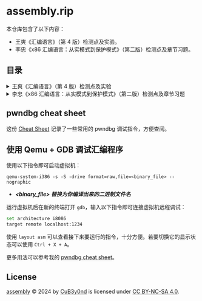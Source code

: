 # assembly.rip

本仓库包含了以下内容：

- 王爽《汇编语言》（第 4 版）检测点及实验。
- 李忠《x86 汇编语言：从实模式到保护模式》（第二版）检测点及章节习题。

## 目录

<details>
  <summary>王爽《汇编语言》（第 4 版）检测点及实验</summary>

- [第 1 章](/%E3%80%8A%E6%B1%87%E7%BC%96%E8%AF%AD%E8%A8%80%E3%80%8B%EF%BC%88%E7%AC%AC%204%20%E7%89%88%EF%BC%89/ch01/README.md)
  - [检测点 1.1](/%E3%80%8A%E6%B1%87%E7%BC%96%E8%AF%AD%E8%A8%80%E3%80%8B%EF%BC%88%E7%AC%AC%204%20%E7%89%88%EF%BC%89/ch01/README.md#检测点-11)
- [第 2 章](/%E3%80%8A%E6%B1%87%E7%BC%96%E8%AF%AD%E8%A8%80%E3%80%8B%EF%BC%88%E7%AC%AC%204%20%E7%89%88%EF%BC%89/ch02/README.md)
  - [检测点 2.1](/%E3%80%8A%E6%B1%87%E7%BC%96%E8%AF%AD%E8%A8%80%E3%80%8B%EF%BC%88%E7%AC%AC%204%20%E7%89%88%EF%BC%89/ch02/README.md#检测点-21)
  - [检测点 2.2](/%E3%80%8A%E6%B1%87%E7%BC%96%E8%AF%AD%E8%A8%80%E3%80%8B%EF%BC%88%E7%AC%AC%204%20%E7%89%88%EF%BC%89/ch02/README.md#检测点-22)
  - [检测点 2.3](/%E3%80%8A%E6%B1%87%E7%BC%96%E8%AF%AD%E8%A8%80%E3%80%8B%EF%BC%88%E7%AC%AC%204%20%E7%89%88%EF%BC%89/ch02/README.md#检测点-23)
  - [实验 1：查看 CPU 和内存，用机器指令和汇编指令编程](/%E3%80%8A%E6%B1%87%E7%BC%96%E8%AF%AD%E8%A8%80%E3%80%8B%EF%BC%88%E7%AC%AC%204%20%E7%89%88%EF%BC%89/ch02/README.md#实验-1查看-cpu-和内存用机器指令和汇编指令编程)
- [第 3 章](/%E3%80%8A%E6%B1%87%E7%BC%96%E8%AF%AD%E8%A8%80%E3%80%8B%EF%BC%88%E7%AC%AC%204%20%E7%89%88%EF%BC%89/ch03/README.md)
  - [检测点 3.1](/%E3%80%8A%E6%B1%87%E7%BC%96%E8%AF%AD%E8%A8%80%E3%80%8B%EF%BC%88%E7%AC%AC%204%20%E7%89%88%EF%BC%89/ch03/README.md#检测点-31)
  - [检测点 3.2](/%E3%80%8A%E6%B1%87%E7%BC%96%E8%AF%AD%E8%A8%80%E3%80%8B%EF%BC%88%E7%AC%AC%204%20%E7%89%88%EF%BC%89/ch03/README.md#检测点-32)
  - [实验 2：用机器指令和汇编指令编程](/%E3%80%8A%E6%B1%87%E7%BC%96%E8%AF%AD%E8%A8%80%E3%80%8B%EF%BC%88%E7%AC%AC%204%20%E7%89%88%EF%BC%89/ch03/README.md#实验-2用机器指令和汇编指令编程)
- [第 4 章](/%E3%80%8A%E6%B1%87%E7%BC%96%E8%AF%AD%E8%A8%80%E3%80%8B%EF%BC%88%E7%AC%AC%204%20%E7%89%88%EF%BC%89/ch04/README.md)
  - [实验 3：编程、编译、连接、跟踪](/%E3%80%8A%E6%B1%87%E7%BC%96%E8%AF%AD%E8%A8%80%E3%80%8B%EF%BC%88%E7%AC%AC%204%20%E7%89%88%EF%BC%89/ch04/README.md#实验-3编程编译连接跟踪)
- [第 5 章](/%E3%80%8A%E6%B1%87%E7%BC%96%E8%AF%AD%E8%A8%80%E3%80%8B%EF%BC%88%E7%AC%AC%204%20%E7%89%88%EF%BC%89/ch05/README.md)
  - [实验 4：\[bx\] 和 loop 的使用](/%E3%80%8A%E6%B1%87%E7%BC%96%E8%AF%AD%E8%A8%80%E3%80%8B%EF%BC%88%E7%AC%AC%204%20%E7%89%88%EF%BC%89/ch05/README.md#实验-4bx-和-loop-的使用)
- [第 6 章](/%E3%80%8A%E6%B1%87%E7%BC%96%E8%AF%AD%E8%A8%80%E3%80%8B%EF%BC%88%E7%AC%AC%204%20%E7%89%88%EF%BC%89/ch06/README.md)
  - [检测点 6.1](/%E3%80%8A%E6%B1%87%E7%BC%96%E8%AF%AD%E8%A8%80%E3%80%8B%EF%BC%88%E7%AC%AC%204%20%E7%89%88%EF%BC%89/ch06/README.md#检测点-61)
  - [实验 5：编写、调试具有多个段的程序](/%E3%80%8A%E6%B1%87%E7%BC%96%E8%AF%AD%E8%A8%80%E3%80%8B%EF%BC%88%E7%AC%AC%204%20%E7%89%88%EF%BC%89/ch06/README.md#实验-5编写调试具有多个段的程序)
- [第 7 章](/%E3%80%8A%E6%B1%87%E7%BC%96%E8%AF%AD%E8%A8%80%E3%80%8B%EF%BC%88%E7%AC%AC%204%20%E7%89%88%EF%BC%89/ch07/README.md)
  - [实验 6：实践课程中的程序](/%E3%80%8A%E6%B1%87%E7%BC%96%E8%AF%AD%E8%A8%80%E3%80%8B%EF%BC%88%E7%AC%AC%204%20%E7%89%88%EF%BC%89/ch07/README.md#实验-6实践课程中的程序)
- [第 8 章](/%E3%80%8A%E6%B1%87%E7%BC%96%E8%AF%AD%E8%A8%80%E3%80%8B%EF%BC%88%E7%AC%AC%204%20%E7%89%88%EF%BC%89/ch08/README.md)
  - [实验 7：寻址方式在结构化数据访问中的应用](/%E3%80%8A%E6%B1%87%E7%BC%96%E8%AF%AD%E8%A8%80%E3%80%8B%EF%BC%88%E7%AC%AC%204%20%E7%89%88%EF%BC%89/ch08/README.md#实验-7寻址方式在结构化数据访问中的应用)
- [第 9 章](/%E3%80%8A%E6%B1%87%E7%BC%96%E8%AF%AD%E8%A8%80%E3%80%8B%EF%BC%88%E7%AC%AC%204%20%E7%89%88%EF%BC%89/ch09/README.md)
  - [检测点 9.1](/%E3%80%8A%E6%B1%87%E7%BC%96%E8%AF%AD%E8%A8%80%E3%80%8B%EF%BC%88%E7%AC%AC%204%20%E7%89%88%EF%BC%89/ch09/README.md#检测点-91)
  - [检测点 9.2](/%E3%80%8A%E6%B1%87%E7%BC%96%E8%AF%AD%E8%A8%80%E3%80%8B%EF%BC%88%E7%AC%AC%204%20%E7%89%88%EF%BC%89/ch09/README.md#检测点-92)
  - [检测点 9.3](/%E3%80%8A%E6%B1%87%E7%BC%96%E8%AF%AD%E8%A8%80%E3%80%8B%EF%BC%88%E7%AC%AC%204%20%E7%89%88%EF%BC%89/ch09/README.md#检测点-93)
  - [实验 8：分析一个奇怪的程序](/%E3%80%8A%E6%B1%87%E7%BC%96%E8%AF%AD%E8%A8%80%E3%80%8B%EF%BC%88%E7%AC%AC%204%20%E7%89%88%EF%BC%89/ch09/README.md#实验-8分析一个奇怪的程序)
  - [实验 9：根据材料编程](/%E3%80%8A%E6%B1%87%E7%BC%96%E8%AF%AD%E8%A8%80%E3%80%8B%EF%BC%88%E7%AC%AC%204%20%E7%89%88%EF%BC%89/ch09/README.md#实验-9根据材料编程)
- [第 10 章](/%E3%80%8A%E6%B1%87%E7%BC%96%E8%AF%AD%E8%A8%80%E3%80%8B%EF%BC%88%E7%AC%AC%204%20%E7%89%88%EF%BC%89/ch10/README.md)
  - [检测点 10.1](/%E3%80%8A%E6%B1%87%E7%BC%96%E8%AF%AD%E8%A8%80%E3%80%8B%EF%BC%88%E7%AC%AC%204%20%E7%89%88%EF%BC%89/ch10/README.md#检测点-101)
  - [检测点 10.2](/%E3%80%8A%E6%B1%87%E7%BC%96%E8%AF%AD%E8%A8%80%E3%80%8B%EF%BC%88%E7%AC%AC%204%20%E7%89%88%EF%BC%89/ch10/README.md#检测点-102)
  - [检测点 10.3](/%E3%80%8A%E6%B1%87%E7%BC%96%E8%AF%AD%E8%A8%80%E3%80%8B%EF%BC%88%E7%AC%AC%204%20%E7%89%88%EF%BC%89/ch10/README.md#检测点-103)
  - [检测点 10.4](/%E3%80%8A%E6%B1%87%E7%BC%96%E8%AF%AD%E8%A8%80%E3%80%8B%EF%BC%88%E7%AC%AC%204%20%E7%89%88%EF%BC%89/ch10/README.md#检测点-104)
  - [检测点 10.5](/%E3%80%8A%E6%B1%87%E7%BC%96%E8%AF%AD%E8%A8%80%E3%80%8B%EF%BC%88%E7%AC%AC%204%20%E7%89%88%EF%BC%89/ch10/README.md#检测点-105)
  - [实验 10：编写子程序](/%E3%80%8A%E6%B1%87%E7%BC%96%E8%AF%AD%E8%A8%80%E3%80%8B%EF%BC%88%E7%AC%AC%204%20%E7%89%88%EF%BC%89/ch10/README.md#实验-10编写子程序)
  - [课程设计 1](/%E3%80%8A%E6%B1%87%E7%BC%96%E8%AF%AD%E8%A8%80%E3%80%8B%EF%BC%88%E7%AC%AC%204%20%E7%89%88%EF%BC%89/ch10/README.md#课程设计-1)
- [第 11 章](/%E3%80%8A%E6%B1%87%E7%BC%96%E8%AF%AD%E8%A8%80%E3%80%8B%EF%BC%88%E7%AC%AC%204%20%E7%89%88%EF%BC%89/ch11/README.md)
  - [检测点 11.1](/%E3%80%8A%E6%B1%87%E7%BC%96%E8%AF%AD%E8%A8%80%E3%80%8B%EF%BC%88%E7%AC%AC%204%20%E7%89%88%EF%BC%89/ch11/README.md#检测点-111)
  - [检测点 11.2](/%E3%80%8A%E6%B1%87%E7%BC%96%E8%AF%AD%E8%A8%80%E3%80%8B%EF%BC%88%E7%AC%AC%204%20%E7%89%88%EF%BC%89/ch11/README.md#检测点-112)
  - [检测点 11.3](/%E3%80%8A%E6%B1%87%E7%BC%96%E8%AF%AD%E8%A8%80%E3%80%8B%EF%BC%88%E7%AC%AC%204%20%E7%89%88%EF%BC%89/ch11/README.md#检测点-113)
  - [检测点 11.4](/%E3%80%8A%E6%B1%87%E7%BC%96%E8%AF%AD%E8%A8%80%E3%80%8B%EF%BC%88%E7%AC%AC%204%20%E7%89%88%EF%BC%89/ch11/README.md#检测点-114)
  - [实验 11：编写子程序](/%E3%80%8A%E6%B1%87%E7%BC%96%E8%AF%AD%E8%A8%80%E3%80%8B%EF%BC%88%E7%AC%AC%204%20%E7%89%88%EF%BC%89/ch11/README.md#实验-11编写子程序)
- [第 12 章](/%E3%80%8A%E6%B1%87%E7%BC%96%E8%AF%AD%E8%A8%80%E3%80%8B%EF%BC%88%E7%AC%AC%204%20%E7%89%88%EF%BC%89/ch12/README.md)
  - [检测点 12.1](/%E3%80%8A%E6%B1%87%E7%BC%96%E8%AF%AD%E8%A8%80%E3%80%8B%EF%BC%88%E7%AC%AC%204%20%E7%89%88%EF%BC%89/ch12/README.md#检测点-121)
  - [实验 12：编写 0 号中断的处理程序](/%E3%80%8A%E6%B1%87%E7%BC%96%E8%AF%AD%E8%A8%80%E3%80%8B%EF%BC%88%E7%AC%AC%204%20%E7%89%88%EF%BC%89/ch12/README.md#实验-12编写-0-号中断的处理程序)
- [第 13 章](/%E3%80%8A%E6%B1%87%E7%BC%96%E8%AF%AD%E8%A8%80%E3%80%8B%EF%BC%88%E7%AC%AC%204%20%E7%89%88%EF%BC%89/ch13/README.md)
  - [检测点 13.1](/%E3%80%8A%E6%B1%87%E7%BC%96%E8%AF%AD%E8%A8%80%E3%80%8B%EF%BC%88%E7%AC%AC%204%20%E7%89%88%EF%BC%89/ch13/README.md#检测点-131)
  - [检测点 13.2](/%E3%80%8A%E6%B1%87%E7%BC%96%E8%AF%AD%E8%A8%80%E3%80%8B%EF%BC%88%E7%AC%AC%204%20%E7%89%88%EF%BC%89/ch13/README.md#检测点-132)
  - [实验 13：编写、应用中断例程](/%E3%80%8A%E6%B1%87%E7%BC%96%E8%AF%AD%E8%A8%80%E3%80%8B%EF%BC%88%E7%AC%AC%204%20%E7%89%88%EF%BC%89/ch13/README.md#实验-13编写应用中断例程)
- [第 14 章](/%E3%80%8A%E6%B1%87%E7%BC%96%E8%AF%AD%E8%A8%80%E3%80%8B%EF%BC%88%E7%AC%AC%204%20%E7%89%88%EF%BC%89/ch14/README.md)
  - [检测点 14.1](/%E3%80%8A%E6%B1%87%E7%BC%96%E8%AF%AD%E8%A8%80%E3%80%8B%EF%BC%88%E7%AC%AC%204%20%E7%89%88%EF%BC%89/ch14/README.md#检测点-141)
  - [检测点 14.2](/%E3%80%8A%E6%B1%87%E7%BC%96%E8%AF%AD%E8%A8%80%E3%80%8B%EF%BC%88%E7%AC%AC%204%20%E7%89%88%EF%BC%89/ch14/README.md#检测点-142)
  - [实验 14：访问 CMOS RAM](/%E3%80%8A%E6%B1%87%E7%BC%96%E8%AF%AD%E8%A8%80%E3%80%8B%EF%BC%88%E7%AC%AC%204%20%E7%89%88%EF%BC%89/ch14/README.md#实验-14访问-cmos-ram)
- [第 15 章](/%E3%80%8A%E6%B1%87%E7%BC%96%E8%AF%AD%E8%A8%80%E3%80%8B%EF%BC%88%E7%AC%AC%204%20%E7%89%88%EF%BC%89/ch15/README.md)
  - [检测点 15.1](/%E3%80%8A%E6%B1%87%E7%BC%96%E8%AF%AD%E8%A8%80%E3%80%8B%EF%BC%88%E7%AC%AC%204%20%E7%89%88%EF%BC%89/ch15/README.md#检测点-151)
  - [实验 15: 安装新的 int 9 中断例程](/%E3%80%8A%E6%B1%87%E7%BC%96%E8%AF%AD%E8%A8%80%E3%80%8B%EF%BC%88%E7%AC%AC%204%20%E7%89%88%EF%BC%89/ch15/README.md#实验-15-安装新的-int-9-中断例程)
- [第 16 章](/%E3%80%8A%E6%B1%87%E7%BC%96%E8%AF%AD%E8%A8%80%E3%80%8B%EF%BC%88%E7%AC%AC%204%20%E7%89%88%EF%BC%89/ch16/README.md)
  - [检测点 16.1](/%E3%80%8A%E6%B1%87%E7%BC%96%E8%AF%AD%E8%A8%80%E3%80%8B%EF%BC%88%E7%AC%AC%204%20%E7%89%88%EF%BC%89/ch16/README.md#检测点-161)
  - [检测点 16.2](/%E3%80%8A%E6%B1%87%E7%BC%96%E8%AF%AD%E8%A8%80%E3%80%8B%EF%BC%88%E7%AC%AC%204%20%E7%89%88%EF%BC%89/ch16/README.md#检测点-162)
  - [实验 16: 编写包含多个功能子程序的中断程序](/%E3%80%8A%E6%B1%87%E7%BC%96%E8%AF%AD%E8%A8%80%E3%80%8B%EF%BC%88%E7%AC%AC%204%20%E7%89%88%EF%BC%89/ch16/README.md#实验-16-编写包含多个功能子程序的中断程序)
- [第 17 章](/%E3%80%8A%E6%B1%87%E7%BC%96%E8%AF%AD%E8%A8%80%E3%80%8B%EF%BC%88%E7%AC%AC%204%20%E7%89%88%EF%BC%89/ch17/README.md)
  - [检测点 17.1](/%E3%80%8A%E6%B1%87%E7%BC%96%E8%AF%AD%E8%A8%80%E3%80%8B%EF%BC%88%E7%AC%AC%204%20%E7%89%88%EF%BC%89/ch17/README.md#检测点-171)

</details>

<details>
  <summary>李忠《x86 汇编语言：从实模式到保护模式》（第二版）检测点及章节习题</summary>

- [第 1 章](/%E3%80%8Ax86%20%E6%B1%87%E7%BC%96%E8%AF%AD%E8%A8%80%EF%BC%9A%E4%BB%8E%E5%AE%9E%E6%A8%A1%E5%BC%8F%E5%88%B0%E4%BF%9D%E6%8A%A4%E6%A8%A1%E5%BC%8F%E3%80%8B%EF%BC%88%E7%AC%AC%E4%BA%8C%E7%89%88%EF%BC%89/ch01/README.md)
  - [检测点 1.1](/%E3%80%8Ax86%20%E6%B1%87%E7%BC%96%E8%AF%AD%E8%A8%80%EF%BC%9A%E4%BB%8E%E5%AE%9E%E6%A8%A1%E5%BC%8F%E5%88%B0%E4%BF%9D%E6%8A%A4%E6%A8%A1%E5%BC%8F%E3%80%8B%EF%BC%88%E7%AC%AC%E4%BA%8C%E7%89%88%EF%BC%89/ch01/README.md#检测点-11)
  - [检测点 1.2](/%E3%80%8Ax86%20%E6%B1%87%E7%BC%96%E8%AF%AD%E8%A8%80%EF%BC%9A%E4%BB%8E%E5%AE%9E%E6%A8%A1%E5%BC%8F%E5%88%B0%E4%BF%9D%E6%8A%A4%E6%A8%A1%E5%BC%8F%E3%80%8B%EF%BC%88%E7%AC%AC%E4%BA%8C%E7%89%88%EF%BC%89/ch01/README.md#检测点-12)
  - [检测点 1.3](/%E3%80%8Ax86%20%E6%B1%87%E7%BC%96%E8%AF%AD%E8%A8%80%EF%BC%9A%E4%BB%8E%E5%AE%9E%E6%A8%A1%E5%BC%8F%E5%88%B0%E4%BF%9D%E6%8A%A4%E6%A8%A1%E5%BC%8F%E3%80%8B%EF%BC%88%E7%AC%AC%E4%BA%8C%E7%89%88%EF%BC%89/ch01/README.md#检测点-13)
  - [检测点 1.4](/%E3%80%8Ax86%20%E6%B1%87%E7%BC%96%E8%AF%AD%E8%A8%80%EF%BC%9A%E4%BB%8E%E5%AE%9E%E6%A8%A1%E5%BC%8F%E5%88%B0%E4%BF%9D%E6%8A%A4%E6%A8%A1%E5%BC%8F%E3%80%8B%EF%BC%88%E7%AC%AC%E4%BA%8C%E7%89%88%EF%BC%89/ch01/README.md#检测点-14)
  - [检测点 1.5](/%E3%80%8Ax86%20%E6%B1%87%E7%BC%96%E8%AF%AD%E8%A8%80%EF%BC%9A%E4%BB%8E%E5%AE%9E%E6%A8%A1%E5%BC%8F%E5%88%B0%E4%BF%9D%E6%8A%A4%E6%A8%A1%E5%BC%8F%E3%80%8B%EF%BC%88%E7%AC%AC%E4%BA%8C%E7%89%88%EF%BC%89/ch01/README.md#检测点-15)
  - [检测点 1.6](/%E3%80%8Ax86%20%E6%B1%87%E7%BC%96%E8%AF%AD%E8%A8%80%EF%BC%9A%E4%BB%8E%E5%AE%9E%E6%A8%A1%E5%BC%8F%E5%88%B0%E4%BF%9D%E6%8A%A4%E6%A8%A1%E5%BC%8F%E3%80%8B%EF%BC%88%E7%AC%AC%E4%BA%8C%E7%89%88%EF%BC%89/ch01/README.md#检测点-16)
  - [第 1 章习题](/%E3%80%8Ax86%20%E6%B1%87%E7%BC%96%E8%AF%AD%E8%A8%80%EF%BC%9A%E4%BB%8E%E5%AE%9E%E6%A8%A1%E5%BC%8F%E5%88%B0%E4%BF%9D%E6%8A%A4%E6%A8%A1%E5%BC%8F%E3%80%8B%EF%BC%88%E7%AC%AC%E4%BA%8C%E7%89%88%EF%BC%89/ch01/README.md#第-1-章习题)
- [第 2 章](/%E3%80%8Ax86%20%E6%B1%87%E7%BC%96%E8%AF%AD%E8%A8%80%EF%BC%9A%E4%BB%8E%E5%AE%9E%E6%A8%A1%E5%BC%8F%E5%88%B0%E4%BF%9D%E6%8A%A4%E6%A8%A1%E5%BC%8F%E3%80%8B%EF%BC%88%E7%AC%AC%E4%BA%8C%E7%89%88%EF%BC%89/ch02/README.md)
  - [第 2 章习题](/%E3%80%8Ax86%20%E6%B1%87%E7%BC%96%E8%AF%AD%E8%A8%80%EF%BC%9A%E4%BB%8E%E5%AE%9E%E6%A8%A1%E5%BC%8F%E5%88%B0%E4%BF%9D%E6%8A%A4%E6%A8%A1%E5%BC%8F%E3%80%8B%EF%BC%88%E7%AC%AC%E4%BA%8C%E7%89%88%EF%BC%89/ch02/README.md#第-2-章习题)
- [第 3 章](/%E3%80%8Ax86%20%E6%B1%87%E7%BC%96%E8%AF%AD%E8%A8%80%EF%BC%9A%E4%BB%8E%E5%AE%9E%E6%A8%A1%E5%BC%8F%E5%88%B0%E4%BF%9D%E6%8A%A4%E6%A8%A1%E5%BC%8F%E3%80%8B%EF%BC%88%E7%AC%AC%E4%BA%8C%E7%89%88%EF%BC%89/ch03/README.md)
  - [检测点 3.1](/%E3%80%8Ax86%20%E6%B1%87%E7%BC%96%E8%AF%AD%E8%A8%80%EF%BC%9A%E4%BB%8E%E5%AE%9E%E6%A8%A1%E5%BC%8F%E5%88%B0%E4%BF%9D%E6%8A%A4%E6%A8%A1%E5%BC%8F%E3%80%8B%EF%BC%88%E7%AC%AC%E4%BA%8C%E7%89%88%EF%BC%89/ch03/README.md#检测点-31)
  - [检测点 3.2](/%E3%80%8Ax86%20%E6%B1%87%E7%BC%96%E8%AF%AD%E8%A8%80%EF%BC%9A%E4%BB%8E%E5%AE%9E%E6%A8%A1%E5%BC%8F%E5%88%B0%E4%BF%9D%E6%8A%A4%E6%A8%A1%E5%BC%8F%E3%80%8B%EF%BC%88%E7%AC%AC%E4%BA%8C%E7%89%88%EF%BC%89/ch03/README.md#检测点-32)
  - [检测点 3.3](/%E3%80%8Ax86%20%E6%B1%87%E7%BC%96%E8%AF%AD%E8%A8%80%EF%BC%9A%E4%BB%8E%E5%AE%9E%E6%A8%A1%E5%BC%8F%E5%88%B0%E4%BF%9D%E6%8A%A4%E6%A8%A1%E5%BC%8F%E3%80%8B%EF%BC%88%E7%AC%AC%E4%BA%8C%E7%89%88%EF%BC%89/ch03/README.md#检测点-33)
  - [第 3 章习题](/%E3%80%8Ax86%20%E6%B1%87%E7%BC%96%E8%AF%AD%E8%A8%80%EF%BC%9A%E4%BB%8E%E5%AE%9E%E6%A8%A1%E5%BC%8F%E5%88%B0%E4%BF%9D%E6%8A%A4%E6%A8%A1%E5%BC%8F%E3%80%8B%EF%BC%88%E7%AC%AC%E4%BA%8C%E7%89%88%EF%BC%89/ch03/README.md#第-3-章习题)
- [第 4 章](/%E3%80%8Ax86%20%E6%B1%87%E7%BC%96%E8%AF%AD%E8%A8%80%EF%BC%9A%E4%BB%8E%E5%AE%9E%E6%A8%A1%E5%BC%8F%E5%88%B0%E4%BF%9D%E6%8A%A4%E6%A8%A1%E5%BC%8F%E3%80%8B%EF%BC%88%E7%AC%AC%E4%BA%8C%E7%89%88%EF%BC%89/ch04/README.md)
  - [检测点 4.1](/%E3%80%8Ax86%20%E6%B1%87%E7%BC%96%E8%AF%AD%E8%A8%80%EF%BC%9A%E4%BB%8E%E5%AE%9E%E6%A8%A1%E5%BC%8F%E5%88%B0%E4%BF%9D%E6%8A%A4%E6%A8%A1%E5%BC%8F%E3%80%8B%EF%BC%88%E7%AC%AC%E4%BA%8C%E7%89%88%EF%BC%89/ch04/README.md#检测点-41)
  - [第 4 章习题](/%E3%80%8Ax86%20%E6%B1%87%E7%BC%96%E8%AF%AD%E8%A8%80%EF%BC%9A%E4%BB%8E%E5%AE%9E%E6%A8%A1%E5%BC%8F%E5%88%B0%E4%BF%9D%E6%8A%A4%E6%A8%A1%E5%BC%8F%E3%80%8B%EF%BC%88%E7%AC%AC%E4%BA%8C%E7%89%88%EF%BC%89/ch04/README.md#第-4-章习题)
- [第 5 章](/%E3%80%8Ax86%20%E6%B1%87%E7%BC%96%E8%AF%AD%E8%A8%80%EF%BC%9A%E4%BB%8E%E5%AE%9E%E6%A8%A1%E5%BC%8F%E5%88%B0%E4%BF%9D%E6%8A%A4%E6%A8%A1%E5%BC%8F%E3%80%8B%EF%BC%88%E7%AC%AC%E4%BA%8C%E7%89%88%EF%BC%89/ch05/README.md)
  - [检测点 5.1](/%E3%80%8Ax86%20%E6%B1%87%E7%BC%96%E8%AF%AD%E8%A8%80%EF%BC%9A%E4%BB%8E%E5%AE%9E%E6%A8%A1%E5%BC%8F%E5%88%B0%E4%BF%9D%E6%8A%A4%E6%A8%A1%E5%BC%8F%E3%80%8B%EF%BC%88%E7%AC%AC%E4%BA%8C%E7%89%88%EF%BC%89/ch05/README.md#检测点-51)
  - [检测点 5.2](/%E3%80%8Ax86%20%E6%B1%87%E7%BC%96%E8%AF%AD%E8%A8%80%EF%BC%9A%E4%BB%8E%E5%AE%9E%E6%A8%A1%E5%BC%8F%E5%88%B0%E4%BF%9D%E6%8A%A4%E6%A8%A1%E5%BC%8F%E3%80%8B%EF%BC%88%E7%AC%AC%E4%BA%8C%E7%89%88%EF%BC%89/ch05/README.md#检测点-52)
- [第 6 章](/%E3%80%8Ax86%20%E6%B1%87%E7%BC%96%E8%AF%AD%E8%A8%80%EF%BC%9A%E4%BB%8E%E5%AE%9E%E6%A8%A1%E5%BC%8F%E5%88%B0%E4%BF%9D%E6%8A%A4%E6%A8%A1%E5%BC%8F%E3%80%8B%EF%BC%88%E7%AC%AC%E4%BA%8C%E7%89%88%EF%BC%89/ch06/README.md)
  - [检测点 6.1](/%E3%80%8Ax86%20%E6%B1%87%E7%BC%96%E8%AF%AD%E8%A8%80%EF%BC%9A%E4%BB%8E%E5%AE%9E%E6%A8%A1%E5%BC%8F%E5%88%B0%E4%BF%9D%E6%8A%A4%E6%A8%A1%E5%BC%8F%E3%80%8B%EF%BC%88%E7%AC%AC%E4%BA%8C%E7%89%88%EF%BC%89/ch06/README.md#检测点-61)
  - [检测点 6.2](/%E3%80%8Ax86%20%E6%B1%87%E7%BC%96%E8%AF%AD%E8%A8%80%EF%BC%9A%E4%BB%8E%E5%AE%9E%E6%A8%A1%E5%BC%8F%E5%88%B0%E4%BF%9D%E6%8A%A4%E6%A8%A1%E5%BC%8F%E3%80%8B%EF%BC%88%E7%AC%AC%E4%BA%8C%E7%89%88%EF%BC%89/ch06/README.md#检测点-62)
  - [检测点 6.3](/%E3%80%8Ax86%20%E6%B1%87%E7%BC%96%E8%AF%AD%E8%A8%80%EF%BC%9A%E4%BB%8E%E5%AE%9E%E6%A8%A1%E5%BC%8F%E5%88%B0%E4%BF%9D%E6%8A%A4%E6%A8%A1%E5%BC%8F%E3%80%8B%EF%BC%88%E7%AC%AC%E4%BA%8C%E7%89%88%EF%BC%89/ch06/README.md#检测点-63)
  - [检测点 6.4](/%E3%80%8Ax86%20%E6%B1%87%E7%BC%96%E8%AF%AD%E8%A8%80%EF%BC%9A%E4%BB%8E%E5%AE%9E%E6%A8%A1%E5%BC%8F%E5%88%B0%E4%BF%9D%E6%8A%A4%E6%A8%A1%E5%BC%8F%E3%80%8B%EF%BC%88%E7%AC%AC%E4%BA%8C%E7%89%88%EF%BC%89/ch06/README.md#检测点-64)
  - [检测点 6.5](/%E3%80%8Ax86%20%E6%B1%87%E7%BC%96%E8%AF%AD%E8%A8%80%EF%BC%9A%E4%BB%8E%E5%AE%9E%E6%A8%A1%E5%BC%8F%E5%88%B0%E4%BF%9D%E6%8A%A4%E6%A8%A1%E5%BC%8F%E3%80%8B%EF%BC%88%E7%AC%AC%E4%BA%8C%E7%89%88%EF%BC%89/ch06/README.md#检测点-65)
  - [第 6 章习题](/%E3%80%8Ax86%20%E6%B1%87%E7%BC%96%E8%AF%AD%E8%A8%80%EF%BC%9A%E4%BB%8E%E5%AE%9E%E6%A8%A1%E5%BC%8F%E5%88%B0%E4%BF%9D%E6%8A%A4%E6%A8%A1%E5%BC%8F%E3%80%8B%EF%BC%88%E7%AC%AC%E4%BA%8C%E7%89%88%EF%BC%89/ch06/README.md#第-6-章习题)
- [第 7 章](/%E3%80%8Ax86%20%E6%B1%87%E7%BC%96%E8%AF%AD%E8%A8%80%EF%BC%9A%E4%BB%8E%E5%AE%9E%E6%A8%A1%E5%BC%8F%E5%88%B0%E4%BF%9D%E6%8A%A4%E6%A8%A1%E5%BC%8F%E3%80%8B%EF%BC%88%E7%AC%AC%E4%BA%8C%E7%89%88%EF%BC%89/ch07/README.md)
  - [检测点 7.1](/%E3%80%8Ax86%20%E6%B1%87%E7%BC%96%E8%AF%AD%E8%A8%80%EF%BC%9A%E4%BB%8E%E5%AE%9E%E6%A8%A1%E5%BC%8F%E5%88%B0%E4%BF%9D%E6%8A%A4%E6%A8%A1%E5%BC%8F%E3%80%8B%EF%BC%88%E7%AC%AC%E4%BA%8C%E7%89%88%EF%BC%89/ch07/README.md#检测点-71)
  - [检测点 7.2](/%E3%80%8Ax86%20%E6%B1%87%E7%BC%96%E8%AF%AD%E8%A8%80%EF%BC%9A%E4%BB%8E%E5%AE%9E%E6%A8%A1%E5%BC%8F%E5%88%B0%E4%BF%9D%E6%8A%A4%E6%A8%A1%E5%BC%8F%E3%80%8B%EF%BC%88%E7%AC%AC%E4%BA%8C%E7%89%88%EF%BC%89/ch07/README.md#检测点-72)
  - [检测点 7.3](/%E3%80%8Ax86%20%E6%B1%87%E7%BC%96%E8%AF%AD%E8%A8%80%EF%BC%9A%E4%BB%8E%E5%AE%9E%E6%A8%A1%E5%BC%8F%E5%88%B0%E4%BF%9D%E6%8A%A4%E6%A8%A1%E5%BC%8F%E3%80%8B%EF%BC%88%E7%AC%AC%E4%BA%8C%E7%89%88%EF%BC%89/ch07/README.md#检测点-73)
  - [检测点 7.4](/%E3%80%8Ax86%20%E6%B1%87%E7%BC%96%E8%AF%AD%E8%A8%80%EF%BC%9A%E4%BB%8E%E5%AE%9E%E6%A8%A1%E5%BC%8F%E5%88%B0%E4%BF%9D%E6%8A%A4%E6%A8%A1%E5%BC%8F%E3%80%8B%EF%BC%88%E7%AC%AC%E4%BA%8C%E7%89%88%EF%BC%89/ch07/README.md#检测点-74)
  - [检测点 7.5](/%E3%80%8Ax86%20%E6%B1%87%E7%BC%96%E8%AF%AD%E8%A8%80%EF%BC%9A%E4%BB%8E%E5%AE%9E%E6%A8%A1%E5%BC%8F%E5%88%B0%E4%BF%9D%E6%8A%A4%E6%A8%A1%E5%BC%8F%E3%80%8B%EF%BC%88%E7%AC%AC%E4%BA%8C%E7%89%88%EF%BC%89/ch07/README.md#检测点-75)
  - [第 7 章习题](/%E3%80%8Ax86%20%E6%B1%87%E7%BC%96%E8%AF%AD%E8%A8%80%EF%BC%9A%E4%BB%8E%E5%AE%9E%E6%A8%A1%E5%BC%8F%E5%88%B0%E4%BF%9D%E6%8A%A4%E6%A8%A1%E5%BC%8F%E3%80%8B%EF%BC%88%E7%AC%AC%E4%BA%8C%E7%89%88%EF%BC%89/ch07/README.md#第-7-章习题)
- [第 8 章](/%E3%80%8Ax86%20%E6%B1%87%E7%BC%96%E8%AF%AD%E8%A8%80%EF%BC%9A%E4%BB%8E%E5%AE%9E%E6%A8%A1%E5%BC%8F%E5%88%B0%E4%BF%9D%E6%8A%A4%E6%A8%A1%E5%BC%8F%E3%80%8B%EF%BC%88%E7%AC%AC%E4%BA%8C%E7%89%88%EF%BC%89/ch08/README.md)
  - [检测点 8.1](/%E3%80%8Ax86%20%E6%B1%87%E7%BC%96%E8%AF%AD%E8%A8%80%EF%BC%9A%E4%BB%8E%E5%AE%9E%E6%A8%A1%E5%BC%8F%E5%88%B0%E4%BF%9D%E6%8A%A4%E6%A8%A1%E5%BC%8F%E3%80%8B%EF%BC%88%E7%AC%AC%E4%BA%8C%E7%89%88%EF%BC%89/ch08/README.md#检测点-81)

</details>

## pwndbg cheat sheet

这份 [Cheat Sheet](misc/pwndbg-cheat-sheet.md) 记录了一些常用的 pwndbg 调试指令，方便查阅。

## 使用 Qemu + GDB 调试汇编程序

使用以下指令即可启动虚拟机：

```shell
qemu-system-i386 -s -S -drive format=raw,file=<binary_file> --nographic
```

- ***<binary_file> 替换为你编译出来的二进制文件名***

运行虚拟机后在新的终端打开 `gdb`，输入以下指令即可连接虚拟机远程调试：

```bash
set architecture i8086
target remote localhost:1234
```

使用 `layout asm` 可以查看接下来要运行的指令，十分方便。若要切换它的显示状态可以使用 `Ctrl + X + A`。

更多用法可以参考我的 [pwndbg cheat sheet](https://github.com/CuB3y0nd/assembly/blob/master/misc/pwndbg-cheat-sheet.md#layout-%E5%B0%8F%E7%AA%97)。

## License

[assembly](https://github.com/CuB3y0nd/assembly/) © 2024 by [CuB3y0nd](https://assembly.rip/) is licensed under [CC BY-NC-SA 4.0](https://creativecommons.org/licenses/by-nc-sa/4.0/).
